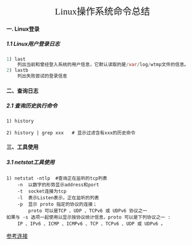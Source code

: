 <center><font size=5 face="黑体">Linux操作系统命令总结</font></center>

#### 一. Linux登录

##### 1.1 Linux用户登录日志

```java
1) last 
    列出当前和曾经登入系统的用户信息，它默认读取的是/var/log/wtmp文件的信息。
2) lastb
    列出失败尝试的登录信息
```

#### 二、查询日志

##### 2.1 查询历史执行命令

```shell
1) history

2) history | grep xxx   # 显示过滤含有xxx的历史命令
```



#### 三、工具使用

##### 3.1 netstat工具使用

```shell
1) netstat -ntlp  #查询正在监听的tcp列表
    -n  以数字的形势显示address和port 
    -t  socket连接为tcp
    -l  表示Listen表示，正在监听的列表
    -p	显示 proto 指定的协议的连接；
    	proto 可以是TCP 、UDP 、TCPv6 或 UDPv6 协议之一
如果与 -s 选项一起使用以显示按协议统计信息，proto 可以是下列协议之一 :
  	IP 、IPv6 、ICMP 、ICMPv6 、TCP 、TCPv6 、UDP 或 UDPv6 。

```

[参考连接](https://www.iteye.com/blog/wsmajunfeng-1222526)

